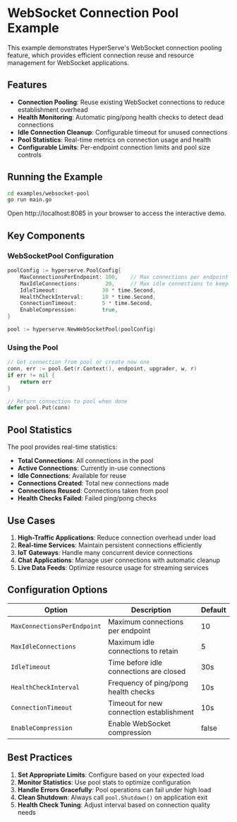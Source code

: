 # WebSocket Connection Pool Example

This example demonstrates HyperServe's WebSocket connection pooling feature, which provides efficient connection reuse and resource management for WebSocket applications.

## Features

- **Connection Pooling**: Reuse existing WebSocket connections to reduce establishment overhead
- **Health Monitoring**: Automatic ping/pong health checks to detect dead connections
- **Idle Connection Cleanup**: Configurable timeout for unused connections
- **Pool Statistics**: Real-time metrics on connection usage and health
- **Configurable Limits**: Per-endpoint connection limits and pool size controls

## Running the Example

```bash
cd examples/websocket-pool
go run main.go
```

Open http://localhost:8085 in your browser to access the interactive demo.

## Key Components

### WebSocketPool Configuration

```go
poolConfig := hyperserve.PoolConfig{
    MaxConnectionsPerEndpoint: 100,    // Max connections per endpoint
    MaxIdleConnections:        20,     // Max idle connections to keep
    IdleTimeout:              30 * time.Second,
    HealthCheckInterval:      10 * time.Second,
    ConnectionTimeout:        5 * time.Second,
    EnableCompression:        true,
}

pool := hyperserve.NewWebSocketPool(poolConfig)
```

### Using the Pool

```go
// Get connection from pool or create new one
conn, err := pool.Get(r.Context(), endpoint, upgrader, w, r)
if err != nil {
    return err
}

// Return connection to pool when done
defer pool.Put(conn)
```

## Pool Statistics

The pool provides real-time statistics:

- **Total Connections**: All connections in the pool
- **Active Connections**: Currently in-use connections
- **Idle Connections**: Available for reuse
- **Connections Created**: Total new connections made
- **Connections Reused**: Connections taken from pool
- **Health Checks Failed**: Failed ping/pong checks

## Use Cases

1. **High-Traffic Applications**: Reduce connection overhead under load
2. **Real-time Services**: Maintain persistent connections efficiently  
3. **IoT Gateways**: Handle many concurrent device connections
4. **Chat Applications**: Manage user connections with automatic cleanup
5. **Live Data Feeds**: Optimize resource usage for streaming services

## Configuration Options

| Option | Description | Default |
|--------|-------------|---------|
| `MaxConnectionsPerEndpoint` | Maximum connections per endpoint | 10 |
| `MaxIdleConnections` | Maximum idle connections to retain | 5 |
| `IdleTimeout` | Time before idle connections are closed | 30s |
| `HealthCheckInterval` | Frequency of ping/pong health checks | 10s |
| `ConnectionTimeout` | Timeout for new connection establishment | 10s |
| `EnableCompression` | Enable WebSocket compression | false |

## Best Practices

1. **Set Appropriate Limits**: Configure based on your expected load
2. **Monitor Statistics**: Use pool stats to optimize configuration
3. **Handle Errors Gracefully**: Pool operations can fail under high load
4. **Clean Shutdown**: Always call `pool.Shutdown()` on application exit
5. **Health Check Tuning**: Adjust interval based on connection quality needs